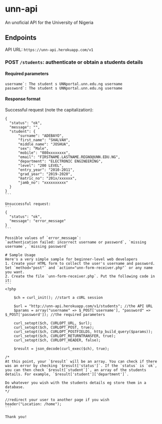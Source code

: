 # unn-api

An unoficial API for the University of Nigeria

## Endpoints

API URL: `https://unn-api.herokuapp.com/v1`

### POST `/students`: authenticate or obtain a students details

#### Required parameters
```
username`: The student s UNNportal.unn.edu.ng username
password`: The student s UNNportal.unn.edu.ng username
```

#### Response format

Successful request (note the capitalization):
````
{
  "status": "ok",
  "message": "",
  "student": {
      "surname": "ADEBAYO",
      "first_name": "SHALVAH",
      "middle_name": "JOSHUA",
      "sex": "Male",
      "mobile": "080xxxxxxxx",
      "email": "FIRSTNAME.LASTNAME.REGNO@UNN.EDU.NG",
      "department": "ELECTRONIC ENGINEERING",
      "level": "200 LEVEL",
      "entry_year": "2010-2011",
      "grad_year": "2019-2020",
      "matric_no": "201x/xxxxxx",
      "jamb_no": "xxxxxxxxxx"
  }
}
```

Unsuccessful request:
```
{
  "status": "ok",
  "message": "error_message"
}
```

Possible values of `error_message`:
`authentication failed: incorrect username or password`, `missing username`, `missing password`

# Sample Usage
Here's a very simple sample for beginner-level web developers
1. Create your HTML form to collect the user's username and password. Set `method="post"` and `action="unn-form-receiver.php"` or any name you want.
2. Create the file `unn-form-receiver.php`. Put the following code in it:
```
<?php

	$ch = curl_init(); //start a cURL session

	$url = "http://unn-api.herokuapp.com/v1/students"; //the API URL
    $params = array("username" => $_POST['username'], "password" => $_POST['password']); //the required parameters

	curl_setopt($ch, CURLOPT_URL, $url);
    curl_setopt($ch, CURLOPT_POST, true);
	curl_setopt($ch, CURLOPT_POSTFIELDS, http_build_query($params));
	curl_setopt($ch, CURLOPT_RETURNTRANSFER, true);
	curl_setopt($ch, CURLOPT_HEADER, false);

	$result = json_decode(curl_exec($ch), true);

/*
At this point, your `$result` will be an array. You can check if there was an error by checking `$result['status']`. If the `status` is `ok`, you can then check `$result[`student`]`, an array of the students details. For example, `$result['student']['department']`. 

Do whatever you wish with the students details eg store them in a database. 
*/

//redirect your user to another page if you wish
header("Location: /home");
```

Thank you!